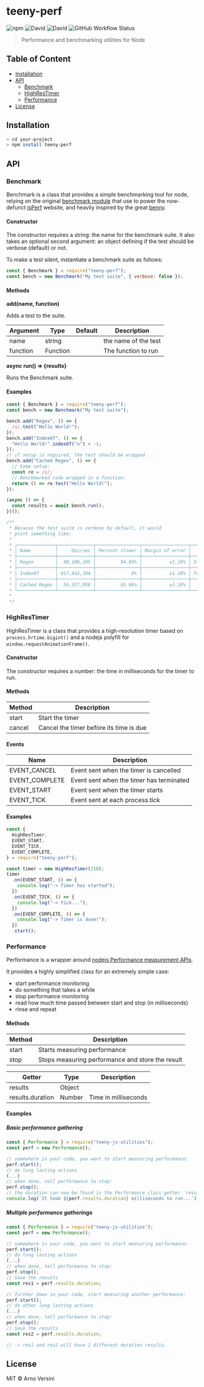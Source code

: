 # teeny-perf

![npm](https://img.shields.io/npm/v/teeny-perf?label=version&logo=npm)
![David](https://img.shields.io/david/aversini/teeny-perf?logo=npm)
![David](https://img.shields.io/david/dev/aversini/teeny-perf?logo=npm)
![GitHub Workflow Status](https://img.shields.io/github/workflow/status/aversini/teeny-perf/coverage?label=coverage&logo=github)

> Performance and benchmarking utilities for Node

## Table of Content

- [Installation](#installation)
- [API](#api)
  - [Benchmark](#benchmark)
  - [HighResTimer](#highrestimer)
  - [Performance](#performance)
- [License](#license)

## Installation

```sh
> cd your-project
> npm install teeny-perf
```

## API

### Benchmark

Benchmark is a class that provides a simple benchmarking tool for node, relying on the original [benchmark module](https://www.npmjs.com/package/benchmark) that use to power the now-defunct [jsPerf](https://jsperf.com/) website, and heavily inspired by the great [benny](https://www.npmjs.com/package/benny).

#### Constructor

The constructor requires a string: the name for the benchmark suite.
It also takes an optional second argument: an object defining if the test should be verbose (default) or not.

To make a test silent, instantiate a benchmark suite as follows:

```js
const { Benchmark } = require("teeny-perf");
const bench = new Benchmark("My test suite", { verbose: false });
```

#### Methods

**add(name, function)**

Adds a test to the suite.

| Argument | Type     | Default | Description          |
| -------- | -------- | ------- | -------------------- |
| name     | string   |         | the name of the test |
| function | Function |         | The function to run  |

**async run() => {results}**

Runs the Benchmark suite.

#### Examples

```js
const { Benchmark } = require("teeny-perf");
const bench = new Benchmark("My test suite");

bench.add("Regex", () => {
  /o/.test("Hello World!");
});
bench.add("IndexOf", () => {
  "Hello World!".indexOf("o") > -1;
});
// if setup is required, the test should be wrapped
bench.add("Cached Regex", () => {
  // Some setup:
  const re = /o/;
  // Benchmarked code wrapped in a function:
  return () => re.test("Hello World!");
});

(async () => {
  const results = await bench.run();
})();

/**
 * Because the test suite is verbose by default, it would
 * print something like:
 *
 * ┌──────────────┬─────────────┬────────────────┬─────────────────┬─────────┐
 * │ Name         │     Ops/sec │ Percent slower │ Margin of error │    Rank │
 * ├──────────────┼─────────────┼────────────────┼─────────────────┼─────────┤
 * │ Regex        │  49,106,105 │         94.65% │          ±1.16% │ Slowest │
 * ├──────────────┼─────────────┼────────────────┼─────────────────┼─────────┤
 * │ IndexOf      │ 917,842,104 │             0% │          ±1.26% │ Fastest │
 * ├──────────────┼─────────────┼────────────────┼─────────────────┼─────────┤
 * │ Cached Regex │  56,337,056 │         93.86% │          ±1.16% │         │
 * └──────────────┴─────────────┴────────────────┴─────────────────┴─────────┘
 *
 */
```

### HighResTimer

HighResTimer is a class that provides a high-resolution timer based on `process.hrtime.bigint()` and a nodejs polyfill for `window.requestAnimationFrame()`.

#### Constructor

The constructor requires a number: the time in milliseconds for the timer to run.

#### Methods

| Method | Description                             |
| ------ | --------------------------------------- |
| start  | Start the timer                         |
| cancel | Cancel the timer before its time is due |

#### Events

| Name           | Description                              |
| -------------- | ---------------------------------------- |
| EVENT_CANCEL   | Event sent when the timer is cancelled   |
| EVENT_COMPLETE | Event sent when the timer has terminated |
| EVENT_START    | Event sent when the timer starts         |
| EVENT_TICK     | Event sent at each process.tick          |

#### Examples

```js
const {
  HighResTimer,
  EVENT_START,
  EVENT_TICK,
  EVENT_COMPLETE,
} = require("teeny-perf");

const timer = new HighResTimer(250);
timer
  .on(EVENT_START, () => {
    console.log("-> Timer has started");
  })
  .on(EVENT_TICK, () => {
    console.log("-> tick...");
  })
  .on(EVENT_COMPLETE, () => {
    console.log("-> Timer is done!");
  })
  .start();
```

### Performance

Performance is a wrapper around [nodejs Performance measurement APIs](https://nodejs.org/api/perf_hooks.html).

It provides a highly simplified class for an extremely simple case:

- start performance monitoring
- do something that takes a while
- stop performance monitoring
- read how much time passed between start and stop (in milliseconds)
- rinse and repeat

#### Methods

| Method | Description                                      |
| ------ | ------------------------------------------------ |
| start  | Starts measuring performance                     |
| stop   | Stops measuring performance and store the result |

| Getter           | Type   | Description          |
| ---------------- | ------ | -------------------- |
| results          | Object |                      |
| results.duration | Number | Time in milliseconds |

#### Examples

##### Basic performance gathering

```js
const { Performance } = require("teeny-js-utilities");
const perf = new Performance();

// somewhere in your code, you want to start measuring performance:
perf.start();
// do long lasting actions
(...)
// when done, tell performance to stop:
perf.stop();
// the duration can now be found in the Performance class getter `results`:
console.log(`It took ${perf.results.duration} milliseconds to run...`);
```

##### Multiple performance gatherings

```js
const { Performance } = require("teeny-js-utilities");
const perf = new Performance();

// somewhere in your code, you want to start measuring performance:
perf.start();
// do long lasting actions
(...)
// when done, tell performance to stop:
perf.stop();
// Save the results
const res1 = perf.results.duration;

// further down in your code, start measuring another performance:
perf.start();
// do other long lasting actions
(...)
// when done, tell performance to stop:
perf.stop();
// Save the results
const res2 = perf.results.duration;

// -> res1 and res2 will have 2 different duration results.

```

## License

MIT © Arno Versini

